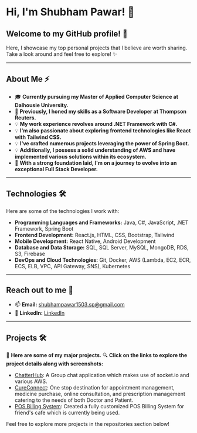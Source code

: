 # Hi, I'm Shubham Pawar! 👋

## Welcome to my GitHub profile! 🚀 
Here, I showcase my top personal projects that I believe are worth sharing. Take a look around and feel free to explore! ✨

---

## About Me ⚡

- 🎓 **Currently pursuing my Master of Applied Computer Science at Dalhousie University.**
- 💼 **Previously, I honed my skills as a Software Developer at Thompson Reuters.**
- 💡 **My work experience revolves around .NET Framework with C#.**
- 💡 **I'm also passionate about exploring frontend technologies like React with Tailwind CSS.**
- 💡 **I've crafted numerous projects leveraging the power of Spring Boot.**
- 💡 **Additionally, I possess a solid understanding of AWS and have implemented various solutions within its ecosystem.**
- 🌱 **With a strong foundation laid, I'm on a journey to evolve into an exceptional Full Stack Developer.**

---

## Technologies 🛠️
Here are some of the technologies I work with:

- **Programming Languages and Frameworks:** Java, C#, JavaScript, .NET Framework, Spring Boot
- **Frontend Development:** React.js, HTML, CSS, Bootstrap, Tailwind
- **Mobile Development:** React Native, Android Development
- **Database and Data Storage:** SQL, SQL Server, MySQL, MongoDB, RDS, S3, Firebase
- **DevOps and Cloud Technologies:** Git, Docker, AWS (Lambda, EC2, ECR, ECS, ELB, VPC, API Gateway, SNS), Kubernetes

---

## Reach out to me 📝
- 📫 **Email:** shubhampawar1503.sp@gmail.com
- 💼 **LinkedIn:** [LinkedIn](www.linkedin.com/in/shubham-pawar-2556001b5)

---

## Projects 🛠️

🚀 **Here are some of my major projects.**
🔍 **Click on the links to explore the project details along with screenshots:**

- [ChatterHub](https://github.com/shubham-1503/ChatterHub): A Group chat application which makes use of socket.io and various AWS.
- [CureConnect](https://github.com/shubham-1503/CureConnect): One stop destination for appointment management, medicine purchase, online consultation, and prescription management catering to the needs of both Doctor and Patient.
- [POS Billing System](https://github.com/shubham-1503/Backyard-Snooker-Cafe): Created a fully customized POS Billing System for friend's cafe which is currently being used.

Feel free to explore more projects in the repositories section below! 
